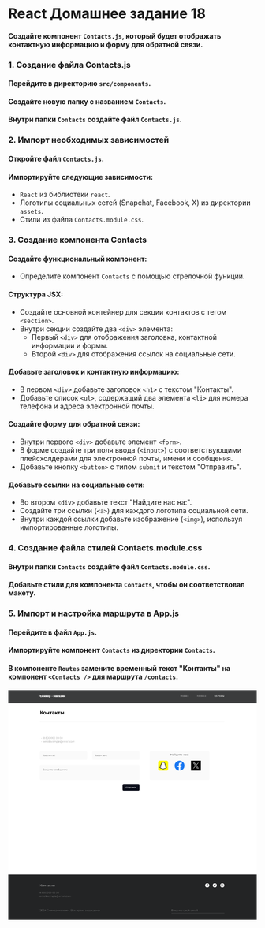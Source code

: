 # React Домашнее задание 18
#### Создайте компонент `Contacts.js`, который будет отображать контактную информацию и форму для обратной связи.


### 1. Создание файла Contacts.js
#### Перейдите в директорию `src/components`.
#### Создайте новую папку с названием `Contacts`.
#### Внутри папки `Contacts` создайте файл `Contacts.js`.


### 2. Импорт необходимых зависимостей
#### Откройте файл `Contacts.js`.
#### Импортируйте следующие зависимости:
- `React` из библиотеки `react`.
- Логотипы социальных сетей (Snapchat, Facebook, X) из директории `assets`.
- Стили из файла `Contacts.module.css`.


### 3. Создание компонента Contacts
#### Создайте функциональный компонент:
- Определите компонент `Contacts` с помощью стрелочной функции.
#### Структура JSX:
- Создайте основной контейнер для секции контактов с тегом `<section>`.
- Внутри секции создайте два `<div>` элемента:
    - Первый `<div>` для отображения заголовка, контактной информации и формы.
    - Второй `<div>` для отображения ссылок на социальные сети.

#### Добавьте заголовок и контактную информацию:
- В первом `<div>` добавьте заголовок `<h1>` с текстом "Контакты".
- Добавьте список `<ul>`, содержащий два элемента `<li>` для номера телефона и адреса электронной почты.

#### Создайте форму для обратной связи:
- Внутри первого `<div>` добавьте элемент `<form>`.
- В форме создайте три поля ввода (`<input>`) с соответствующими плейсхолдерами для электронной почты, имени и сообщения.
- Добавьте кнопку `<button>` с типом `submit` и текстом "Отправить".

#### Добавьте ссылки на социальные сети:
- Во втором `<div>` добавьте текст "Найдите нас на:".
- Создайте три ссылки (`<a>`) для каждого логотипа социальной сети.
- Внутри каждой ссылки добавьте изображение (`<img>`), используя импортированные логотипы.


### 4. Создание файла стилей Contacts.module.css
#### Внутри папки `Contacts` создайте файл `Contacts.module.css`.
#### Добавьте стили для компонента `Contacts`, чтобы он соответствовал макету.


### 5. Импорт и настройка маршрута в App.js
#### Перейдите в файл `App.js`.
#### Импортируйте компонент `Contacts` из директории `Contacts`.
#### В компоненте `Routes` замените временный текст "Контакты" на компонент `<Contacts />` для маршрута `/contacts`.

![hw18](hw18_example.png)
